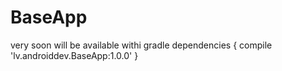 # BaseApp

very soon will be available withi gradle
dependencies {
    compile 'lv.androiddev.BaseApp:1.0.0'
}
